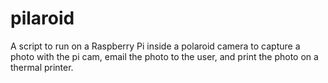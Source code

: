 # pilaroid
A script to run on a Raspberry Pi inside a polaroid camera to capture a photo with the pi cam, email the photo to the user, and print the photo on a thermal printer.
